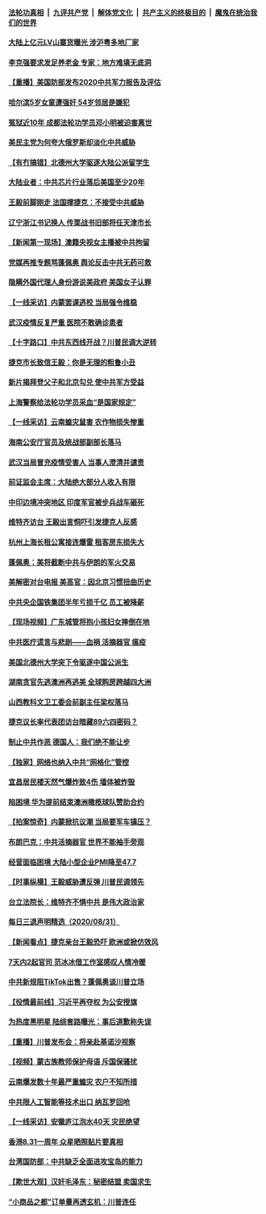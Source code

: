 ####  [法轮功真相](../../../../basic/blob/master/README.md?t=09020402) &nbsp;|&nbsp; [九评共产党](../../../../9ping.md/blob/master/README.md?t=09020402) &nbsp;|&nbsp; [解体党文化](../../../../jtdwh.md/blob/master/README.md?t=09020402)  &nbsp;|&nbsp; [共产主义的终极目的](../../../../gczydzjmd.md/blob/master/README.md?t=09020402) &nbsp;|&nbsp; [魔鬼在统治我们的世界](../../../../mgztzwmdsj.md/blob/master/README.md?t=09020402) 

#### [大陆上亿元LV山寨货曝光 涉沪粤多地厂家](../pages/nsc413/n12373552.md?t=09020402) 

#### [李克强要求发足养老金 专家：地方难填无底洞](../pages/nsc413/n12373361.md?t=09020402) 

#### [【重播】美国防部发布2020中共军力报告及评估](../pages/nsc413/n12373376.md?t=09020402) 

#### [哈尔滨5岁女童遭强奸 54岁邻居是嫌犯](../pages/nsc413/n12373382.md?t=09020402) 

#### [冤狱近10年 成都法轮功学员邓小明被迫害离世](../pages/nsc413/n12372522.md?t=09020402) 

#### [美民主党为何夸大俄罗斯却淡化中共威胁](../pages/nsc413/n12373402.md?t=09020402) 

#### [【有冇搞错】北德州大学驱逐大陆公派留学生](../pages/nsc413/n12373380.md?t=09020402) 

#### [大陆业者：中共芯片行业落后美国至少20年](../pages/nsc413/n12373117.md?t=09020402) 

#### [王毅前脚刚走 法国撑捷克：不接受中共威胁](../pages/nsc413/n12373466.md?t=09020402) 

#### [辽宁浙江书记换人 传栗战书旧部将任天津市长](../pages/nsc413/n12373103.md?t=09020402) 

#### [【新闻第一现场】澳籍央视女主播被中共拘留](../pages/nsc413/n12373014.md?t=09020402) 

#### [党媒再推专题骂蓬佩奥 舆论反击中共无药可救](../pages/nsc413/n12372657.md?t=09020402) 

#### [隐瞒外国代理人身份游说美政府 美国女子认罪](../pages/nsc413/n12372768.md?t=09020402) 

#### [【一线采访】内蒙罢课逃校 当局强令维稳](../pages/nsc413/n12373233.md?t=09020402) 

#### [武汉疫情反复严重 医院不敢确诊患者](../pages/nsc413/n12372669.md?t=09020402) 

#### [【十字路口】中共东西线开战？川普民调大逆转](../pages/nsc413/n12371508.md?t=09020402) 

#### [捷克市长致信王毅：你是无理的粗鲁小丑](../pages/nsc413/n12372846.md?t=09020402) 

#### [新片揭拜登父子和北京勾兑 使中共军方受益](../pages/nsc413/n12373021.md?t=09020402) 

#### [上海警察给法轮功学员采血“是国家规定”](../pages/nsc413/n12371027.md?t=09020402) 

#### [【一线采访】云南蝗灾鼠害 农作物损失惨重](../pages/nsc413/n12372500.md?t=09020402) 

#### [海南公安厅官员及统战部副部长落马](../pages/nsc413/n12372592.md?t=09020402) 

#### [武汉当局冒充疫情受害人 当事人澄清并谴责](../pages/nsc413/n12372583.md?t=09020402) 

#### [前证监会主席：大陆绝大部分人收入有限](../pages/nsc413/n12372450.md?t=09020402) 


#### [中印边境冲突地区 印度军官被步兵战车砸死](../pages/nsc413/n12372566.md?t=09020402) 

#### [维特齐访台 王毅出言恫吓引发捷克人反感](../pages/nsc413/n12372374.md?t=09020402) 

#### [杭州上海长租公寓接连爆雷 租客房东损失大](../pages/nsc413/n12372410.md?t=09020402) 

#### [蓬佩奥：美将截断中共与伊朗的军火交易](../pages/nsc413/n12372436.md?t=09020402) 

#### [美解密对台电报 美高官：因北京习惯扭曲历史](../pages/nsc413/n12372321.md?t=09020402) 

#### [中共央企国铁集团半年亏损千亿 员工被降薪](../pages/nsc413/n12371914.md?t=09020402) 

#### [【现场视频】广东城管将抱小孩妇女摔倒在地](../pages/nsc413/n12372163.md?t=09020402) 

#### [中共医疗谎言与悲剧——血祸 活摘器官 瘟疫](../pages/nsc413/n12372103.md?t=09020402) 

#### [美国北德州大学突下令驱逐中国公派生](../pages/nsc413/n12371864.md?t=09020402) 

#### [湖南贪官先逃澳洲再逃美 全球购房跨越四大洲](../pages/nsc413/n12371994.md?t=09020402) 

#### [山西教科文卫工委会前副主任梁权落马](../pages/nsc413/n12371913.md?t=09020402) 

#### [捷克议长率代表团访台暗藏89六四密码？](../pages/nsc413/n12371931.md?t=09020402) 

#### [制止中共作恶 德国人：我们绝不能让步](../pages/nsc413/n12369984.md?t=09020402) 

#### [【独家】网络也纳入中共“网格化”管控](../pages/nsc413/n12371336.md?t=09020402) 

#### [宜昌居民楼天然气爆炸致4伤 墙体被炸毁](../pages/nsc413/n12371872.md?t=09020402) 

#### [陷困境 华为提前结束澳洲橄榄球队赞助合约](../pages/nsc413/n12371784.md?t=09020402) 

#### [【拍案惊奇】内蒙掀抗议潮 当局要军车镇压？](../pages/nsc413/n12371658.md?t=09020402) 

#### [布朗巴克：中共活摘器官 世界不能袖手旁观](../pages/nsc413/n12371290.md?t=09020402) 

#### [经营面临困境 大陆小型企业PMI降至47.7](../pages/nsc413/n12371431.md?t=09020402) 

#### [【时事纵横】王毅威胁遭反弹 川普民调领先](../pages/nsc413/n12371068.md?t=09020402) 

#### [台立法院长：维特齐不惧中共 是伟大政治家](../pages/nsc413/n12371794.md?t=09020402) 

#### [每日三退声明精选（2020/08/31）](../pages/nsc413/n12371817.md?t=09020402) 

#### [【新闻看点】捷克亲台王毅恐吓 欧洲或掀仿效风](../pages/nsc413/n12370992.md?t=09020402) 

#### [7天内2起官司 范冰冰借工作室感叹人情冷暖](../pages/nsc413/n12371304.md?t=09020402) 

#### [中共新规阻TikTok出售？蓬佩奥谈川普立场](../pages/nsc413/n12371094.md?t=09020402) 

#### [【役情最前线】习近平再夺权 为公安授旗](../pages/nsc413/n12371037.md?t=09020402) 

#### [为热度黑明星 陆综套路曝光：事后道歉称失误](../pages/nsc413/n12371061.md?t=09020402) 

#### [【重播】川普发布会：将亲赴基诺沙视察](../pages/nsc413/n12371025.md?t=09020402) 

#### [【视频】蒙古族教师保护母语 斥国保骚扰](../pages/nsc413/n12371273.md?t=09020402) 

#### [云南爆发数十年最严重蝗灾 农户不知所措](../pages/nsc413/n12371079.md?t=09020402) 

#### [中共限人工智能等技术出口 纳瓦罗回呛](../pages/nsc413/n12371151.md?t=09020402) 

#### [【一线采访】安徽庐江泡水40天 灾民绝望](../pages/nsc413/n12371062.md?t=09020402) 

#### [香港8.31一周年 众星晒照贴片要真相](../pages/nsc413/n12370874.md?t=09020402) 

#### [台湾国防部：中共缺乏全面进攻宝岛的能力](../pages/nsc413/n12370890.md?t=09020402) 

#### [【欺世大观】汉奸毛泽东：秘密结盟 卖国求生](../pages/nsc413/n12356888.md?t=09020402) 

#### [“小商品之都”订单量再透玄机：川普连任](../pages/nsc413/n12370798.md?t=09020402) 

